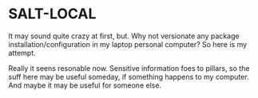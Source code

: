 # SALT-LOCAL

It may sound quite crazy at first, but. Why not versionate any  package installation/configuration in my laptop personal computer? So here is my attempt. 

Really it seens resonable now. Sensitive information foes to pillars, so the suff here may be useful someday, if something happens to my computer. And maybe it may be useful for someone else.
